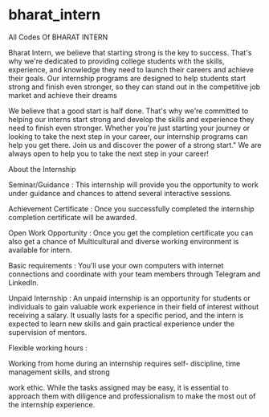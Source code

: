 # bharat_intern
All Codes Of BHARAT INTERN

Bharat Intern, we believe that starting strong is the key
to success. That's why we're dedicated to providing college
students with the skills, experience, and knowledge they
need to launch their careers and achieve their goals. Our
internship programs are designed to help students start
strong and finish even stronger, so they can stand out in
the competitive job market and achieve their dreams

We believe that a good start is half done. That's why
we're committed to helping our interns start strong and
develop the skills and experience they need to finish even
stronger. Whether you're just starting your journey or
looking to take the next step in your career, our
internship programs can help you get there. Join us and
discover the power of a strong start."
We are always open to help you to take the next step
in your career!

About the Internship

Seminar/Guidance :
This internship will provide you the opportunity to work
under guidance and chances to attend several interactive
sessions.

Achievement Certificate :
Once you successfully completed the internship completion
certificate will be awarded.

Open Work Opportunity :
Once you get the completion certificate you can also get a
chance of Multicultural and diverse working environment
is available for intern.

Basic requirements :
You’ll use your own computers with internet connections
and coordinate with your team members through Telegram
and LinkedIn.

Unpaid Internship :
An unpaid internship is an opportunity for students or
individuals to gain valuable work experience
in their field of interest without receiving
a salary. It usually lasts for a specific period,
and the intern is expected to learn new skills and gain
practical experience under the supervision of mentors.

Flexible working hours :

Working from home during an internship requires self-
discipline, time management skills, and strong

work ethic. While the tasks assigned may
be easy, it is essential to approach them
with diligence and professionalism to make the most out of
the internship experience.
